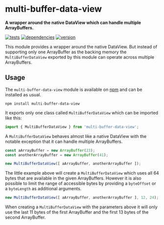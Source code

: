 # multi-buffer-data-view

**A wrapper around the native DataView which can handle multiple ArrayBuffers.**

[![tests](https://img.shields.io/travis/chrisguttandin/multi-buffer-data-view/master.svg?style=flat-square)](https://travis-ci.org/chrisguttandin/multi-buffer-data-view)
[![dependencies](https://img.shields.io/david/chrisguttandin/multi-buffer-data-view.svg?style=flat-square)](https://www.npmjs.com/package/multi-buffer-data-view)
[![version](https://img.shields.io/npm/v/multi-buffer-data-view.svg?style=flat-square)](https://www.npmjs.com/package/multi-buffer-data-view)

This module provides a wrapper around the native DataView. But instead of supporting only one ArrayBuffer as the backing memory the `MultiBufferDataView` exported by this module can operate across multiple ArrayBuffers.

## Usage

The `multi-buffer-data-view` module is available on [npm](https://www.npmjs.com/package/multi-buffer-data-view) and can be installed as usual.

```shell
npm install multi-buffer-data-view
```

It exports only one class called `MultiBufferDataView` which can be imported like this:

```js
import { MultiBufferDataView } from 'multi-buffer-data-view';
```

A `MultiBufferDataView` behaves almost like a native DataView with the notable exception that it can handle multiple ArrayBuffers.

```js
const aArrayBuffer = new ArrayBuffer(23);
const anotherArrayBuffer = new ArrayBuffer(41);

new MultiBufferDataView([ aArrayBuffer, anotherArrayBuffer ]);
```

The little example above will create a `MultiBufferDataView` which uses all 64 bytes that are available in the given ArrayBuffers. However it is also possible to limit the range of accessible bytes by providing a `byteOffset` or a `byteLength` as additional arguments.

```js
new MultiBufferDataView([ aArrayBuffer, anotherArrayBuffer ], 12, 24);
```

When creating a `MultiBufferDataView` with the parameters above it will only use the last 11 bytes of the first ArrayBuffer and the first 13 bytes of the second ArrayBuffer.
